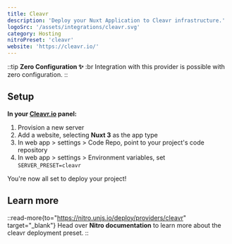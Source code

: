 ```yaml
---
title: Cleavr
description: 'Deploy your Nuxt Application to Cleavr infrastructure.'
logoSrc: '/assets/integrations/cleavr.svg'
category: Hosting
nitroPreset: 'cleavr'
website: 'https://cleavr.io/'
---
```


::tip
**Zero Configuration ✨**
:br
Integration with this provider is possible with zero configuration.
::

## Setup

**In your [Cleavr.io](https://cleavr.io/) panel:**

1. Provision a new server
2. Add a website, selecting **Nuxt 3** as the app type
3. In web app > settings > Code Repo, point to your project's code repository
4. In web app > settings > Environment variables, set `SERVER_PRESET=cleavr`

You're now all set to deploy your project!

## Learn more

::read-more{to="https://nitro.unjs.io/deploy/providers/cleavr" target="_blank"}
Head over **Nitro documentation** to learn more about the cleavr deployment preset.
::
